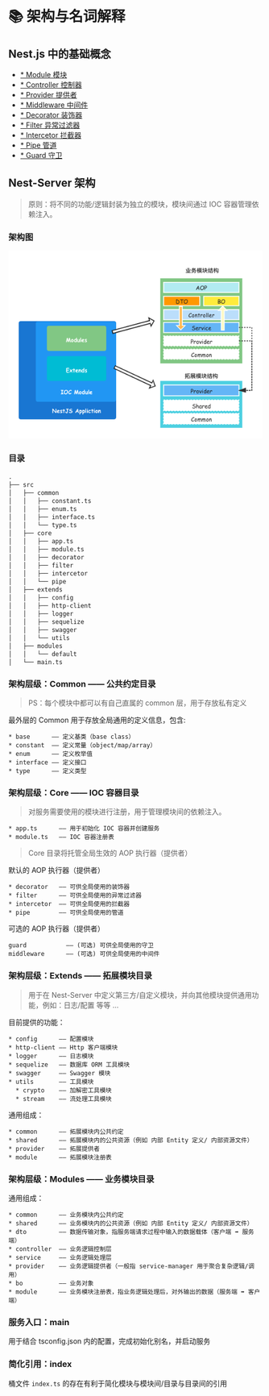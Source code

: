 # 📚 架构与名词解释


## Nest.js 中的基础概念

- [* Module 模块](https://docs.nestjs.cn/7/modules)
- [* Controller 控制器](https://docs.nestjs.cn/7/controllers)
- [* Provider 提供者](https://docs.nestjs.cn/7/providers)
- [* Middleware 中间件](https://docs.nestjs.cn/7/middlewares)
- [* Decorator 装饰器](https://docs.nestjs.cn/7/customdecorators)
- [* Filter 异常过滤器](https://docs.nestjs.cn/7/exceptionfilters)
- [* Intercetor 拦截器](https://docs.nestjs.cn/7/interceptors)
- [* Pipe 管道](https://docs.nestjs.cn/7/pipes)
- [* Guard 守卫](https://docs.nestjs.cn/7/guards)

## Nest-Server 架构

> 原则：将不同的功能/逻辑封装为独立的模块，模块间通过 IOC 容器管理依赖注入。

### 架构图

![Architecture](../images/server.png)

### 目录

```
.
├── src
│   ├── common
│   │   ├── constant.ts
│   │   ├── enum.ts
│   │   ├── interface.ts
│   │   └── type.ts
│   ├── core
│   │   ├── app.ts
│   │   ├── module.ts
│   │   ├── decorator
│   │   ├── filter
│   │   ├── intercetor
│   │   └── pipe
│   ├── extends
│   │   ├── config
│   │   ├── http-client
│   │   ├── logger
│   │   ├── sequelize
│   │   ├── swagger
│   │   └── utils
│   ├── modules
│   │   └── default
│   └── main.ts
```

### 架构层级：Common —— 公共约定目录

> PS：每个模块中都可以有自己直属的 common 层，用于存放私有定义 

最外层的 Common 用于存放全局通用的定义信息，包含:

```
* base      —— 定义基类（base class）
* constant  —— 定义常量（object/map/array）
* enum      —— 定义枚举值
* interface —— 定义接口
* type      —— 定义类型
```

### 架构层级：Core —— IOC 容器目录

> 对服务需要使用的模块进行注册，用于管理模块间的依赖注入。

```
* app.ts      —— 用于初始化 IOC 容器并创建服务
* module.ts   —— IOC 容器注册表
```

> Core 目录将托管全局生效的 AOP 执行器（提供者）

默认的 AOP 执行器（提供者）

```
* decorator   —— 可供全局使用的装饰器
* filter      —— 可供全局使用的异常过滤器
* intercetor  —— 可供全局使用的拦截器
* pipe        —— 可供全局使用的管道
```

可选的 AOP 执行器（提供者）

```
guard           —— (可选) 可供全局使用的守卫
middleware      —— (可选) 可供全局使用的中间件
```

### 架构层级：Extends —— 拓展模块目录

> 用于在 Nest-Server 中定义第三方/自定义模块，并向其他模块提供通用功能，例如：日志/配置 等等 ...

目前提供的功能：

```
* config      —— 配置模块
* http-client —— Http 客户端模块
* logger      —— 日志模块
* sequelize   —— 数据库 ORM 工具模块
* swagger     —— Swagger 模块
* utils       —— 工具模块
  * crypto    —— 加解密工具模块
  * stream    —— 流处理工具模块
```

通用组成：

```
* common      —— 拓展模块内公共约定
* shared      —— 拓展模块内的公共资源（例如 内部 Entity 定义/ 内部资源文件）
* provider    —— 拓展提供者
* module      —— 拓展模块注册表
```

### 架构层级：Modules —— 业务模块目录

通用组成：

```
* common      —— 业务模块内公共约定
* shared      —— 业务模块内的公共资源（例如 内部 Entity 定义/ 内部资源文件）
* dto         —— 数据传输对象，指服务端请求过程中输入的数据载体（客户端 ➡️ 服务端）
* controller  —— 业务逻辑控制层
* service     —— 业务逻辑处理层
* provider    —— 业务逻辑提供者（一般指 service-manager 用于聚合复杂逻辑/调用）
* bo          —— 业务对象
* module      —— 业务模块注册表，指业务逻辑处理后，对外输出的数据（服务端 ➡️ 客户端）
```

### 服务入口：main

用于结合 tsconfig.json 内的配置，完成初始化别名，并启动服务

### 简化引用：index

桶文件 `index.ts` 的存在有利于简化模块与模块间/目录与目录间的引用